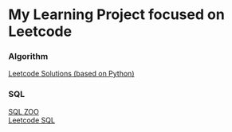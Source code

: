# My Learning Project focused on Leetcode

### Algorithm
[Leetcode Solutions (based on Python)](https://github.com/cicihou/LearningProject/tree/master/leetcode-py)

### SQL
[SQL ZOO](https://github.com/cicihou/LearningProject/tree/master/sql) \
[Leetcode SQL](https://github.com/cicihou/LearningProject/tree/master/leetcode-sql)

